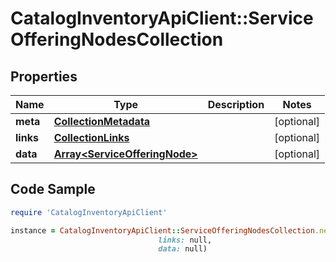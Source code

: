 # CatalogInventoryApiClient::ServiceOfferingNodesCollection

## Properties

Name | Type | Description | Notes
------------ | ------------- | ------------- | -------------
**meta** | [**CollectionMetadata**](CollectionMetadata.md) |  | [optional] 
**links** | [**CollectionLinks**](CollectionLinks.md) |  | [optional] 
**data** | [**Array&lt;ServiceOfferingNode&gt;**](ServiceOfferingNode.md) |  | [optional] 

## Code Sample

```ruby
require 'CatalogInventoryApiClient'

instance = CatalogInventoryApiClient::ServiceOfferingNodesCollection.new(meta: null,
                                 links: null,
                                 data: null)
```


